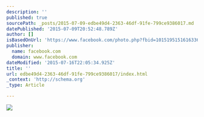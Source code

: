 ```yaml
---
description: ''
published: true
sourcePath: _posts/2015-07-09-edbe49d4-2363-46df-91fe-799ce9386017.md
datePublished: '2015-07-09T20:52:48.789Z'
author: []
isBasedOnUrl: 'https://www.facebook.com/photo.php?fbid=10151951516163362&set=pb.767208361.-2207520000.1436474929.&type=3&theater'
publisher:
  name: facebook.com
  domain: www.facebook.com
dateModified: '2015-07-16T22:05:34.925Z'
title: ''
url: edbe49d4-2363-46df-91fe-799ce9386017/index.html
_context: 'http://schema.org'
_type: Article

---
```

![](https://scontent-iad3-1.xx.fbcdn.net/hphotos-xfa1/t31.0-8/1008628_10151951516163362_782653330_o.jpg)